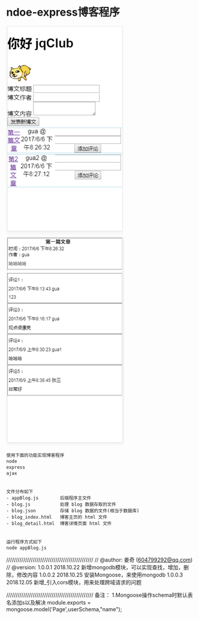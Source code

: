 # ndoe-express博客程序
![](show/blog_index.png)
![](show/blog_detail.png)
```
使用下面的功能实现博客程序
node
express
ajax


文件分布如下
- appBlog.js        后端程序主文件
- blog.js           处理 blog 数据存取的文件
- blog.json         存储 blog 数据的文件(相当于数据库)
- blog_index.html   博客主页的 html 文件
- blog_detail.html  博客详情页面 html 文件


运行程序方式如下
node appBlog.js
```

//////////////////////////////////////////////
//	@author: 姜奇 (604799292@qq.com)
//	@version: 1.0.0.1 2018.10.22 新增mongodb模块，可以实现查找，增加，删除，修改内容
              1.0.0.2 2018.10.25 安装Mongoose，来使用mongodb
              1.0.0.3 2018.12.05 新增_引入cors模块，用来处理跨域请求的问题

//////////////////////////////////////////////
备注：
1.Mongoose操作schema时默认表名添加s以及解决
module.exports = mongoose.model('Page',userSchema,"name");

